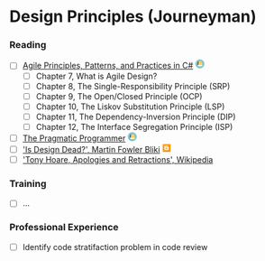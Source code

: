 # Design Principles (Journeyman)

### Reading
- [ ] [Agile Principles, Patterns, and Practices in C#](https://www.amazon.com/Agile-Principles-Patterns-Practices-C/dp/0131857258) <img src="../images/book.png" width="16" height="16"/>
  - [ ] Chapter 7, What is Agile Design?
  - [ ] Chapter 8, The Single-Responsibility Principle (SRP)
  - [ ] Chapter 9, The Open/Closed Principle (OCP)
  - [ ] Chapter 10, The Liskov Substitution Principle (LSP)
  - [ ] Chapter 11, The Dependency-Inversion Principle (DIP)
  - [ ] Chapter 12, The Interface Segregation Principle (ISP)
- [ ] [The Pragmatic Programmer](https://www.amazon.com/Pragmatic-Programmer-journey-mastery-Anniversary/dp/0135957052) <img src="../images/book.png" width="16" height="16"/>
- [ ] ['Is Design Dead?', Martin Fowler Bliki](https://martinfowler.com/articles/designDead.html) <img src="../images/blog.png" width="16" height="16"/>
- [ ] ['Tony Hoare, Apologies and Retractions', Wikipedia](https://en.wikipedia.org/wiki/Tony_Hoare#Apologies_and_retractions)

### Training
- [ ] ...

### Professional Experience
- [ ] Identify code stratifaction problem in code review
